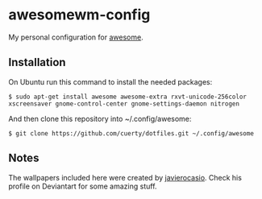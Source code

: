 awesomewm-config
================

My personal configuration for [awesome](http://awesome.naquadah.org/).

Installation
------------

On Ubuntu run this command to install the needed packages:

```
$ sudo apt-get install awesome awesome-extra rxvt-unicode-256color xscreensaver gnome-control-center gnome-settings-daemon nitrogen
```
And then clone this repository into ~/.config/awesome:

```
$ git clone https://github.com/cuerty/dotfiles.git ~/.config/awesome
```

Notes
-----

The wallpapers included here were created by [javierocasio](http://javierocasio.deviantart.com/). Check his profile on Deviantart for some amazing stuff.
